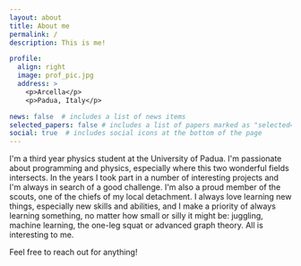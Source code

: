 ```yaml
---
layout: about
title: About me
permalink: /
description: This is me!

profile:
  align: right
  image: prof_pic.jpg
  address: >
    <p>Arcella</p>
    <p>Padua, Italy</p>

news: false  # includes a list of news items
selected_papers: false # includes a list of papers marked as "selected={true}"
social: true  # includes social icons at the bottom of the page
---
```


I'm a third year physics student at the University of Padua. I'm passionate about programming and physics, especially where this two wonderful fields intersects.
In the years I took part in a number of interesting projects and I'm always in search of a good challenge. 
I'm also a proud member of the scouts, one of the chiefs of my local detachment.
I always love learning new things, especially new skills and abilities, and I make a priority of always learning something, no matter how small or silly it might be: juggling, machine learning, the one-leg squat or advanced graph theory. All is interesting to me.

Feel free to reach out for anything!

